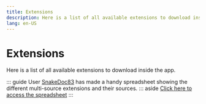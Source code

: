 ```yaml
---
title: Extensions
description: Here is a list of all available extensions to download inside the app.
lang: en-US
---
```


# Extensions

Here is a list of all available extensions to download inside the app.

::: guide
User [SnakeDoc83](https://github.com/snakedoc83) has made a handy spreadsheet showing the different multi-source extensions and their sources.
::: aside
[Click here to access the spreadsheet](https://docs.google.com/spreadsheets/d/1TyJEUg78WWH4zgnf3g6M2lkbWpBWbd40FYiPVQhW8IU/edit#gid=0)
:::

<ExtensionList/>
